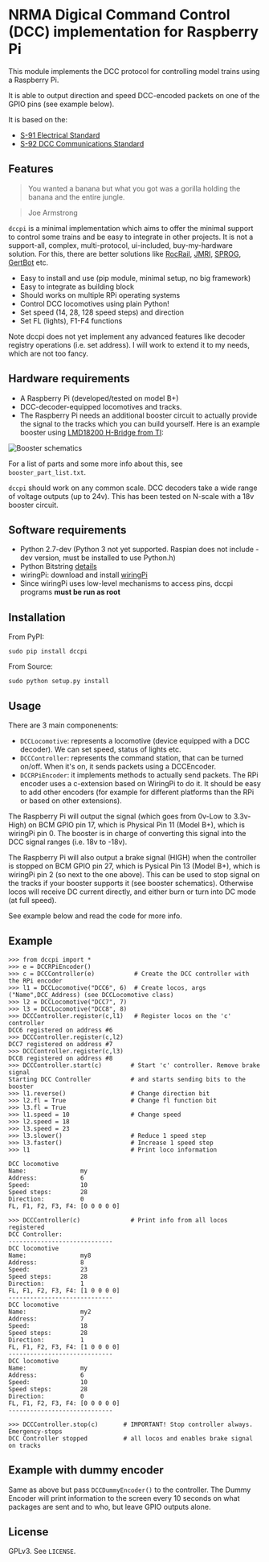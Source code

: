 NRMA Digical Command Control (DCC) implementation for Raspberry Pi
==================================================================

This module implements the DCC protocol for controlling model trains using a Raspberry Pi.

It is able to output direction and speed DCC-encoded packets on one of the GPIO pins (see example below).

It is based on the:
  * [S-91 Electrical Standard](http://www.nmra.org/sites/default/files/standards/sandrp/pdf/s-9.1_electrical_standards_2006.pdf)
  * [S-92 DCC Communications Standard](http://www.nmra.org/sites/default/files/s-92-2004-07.pdf)

Features
--------

> You wanted a banana but what you got was a gorilla holding the banana and the entire jungle.

> Joe Armstrong

`dccpi` is a minimal implementation which aims to offer the minimal support to control some trains and be easy to integrate in other projects. It is not a support-all, complex, multi-protocol, ui-included, buy-my-hardware solution. For this, there are better solutions like [RocRail](http://wiki.rocrail.net/doku.php), [JMRI](http://jmri.sourceforge.net/), [SPROG](http://www.sprog-dcc.co.uk/), [GertBot](http://www.gertbot.com/) etc.


  * Easy to install and use (pip module, minimal setup, no big framework)
  * Easy to integrate as building block
  * Should works on multiple RPi operating systems
  * Control DCC locomotives using plain Python!
  * Set speed (14, 28, 128 speed steps) and direction
  * Set FL (lights), F1-F4 functions

Note dccpi does not yet implement any advanced features like decoder registry operations (i.e. set address). I will work to extend it to my needs, which are not too fancy.

Hardware requirements
---------------------

  * A Raspberry Pi (developed/tested on model B+)
  * DCC-decoder-equipped locomotives and tracks.
  * The Raspberry Pi needs an additional booster circuit to actually provide the signal to the tracks which you can build yourself. Here is an example booster using [LMD18200 H-Bridge from TI](http://www.ti.com/product/LMD18200):

![Booster schematics](https://raw.githubusercontent.com/hsanjuan/dccpi/master/dcc_booster_schem.png)

For a list of parts and some more info about this, see `booster_part_list.txt`.

`dccpi` should work on any common scale. DCC decoders take a wide range of voltage outputs (up to 24v). This has been tested on N-scale with a 18v booster circuit.

Software requirements
---------------------

  * Python 2.7-dev (Python 3 not yet supported.  Raspian does not include -dev version, must be installed to use Python.h)
  * Python Bitstring [details](https://pypi.python.org/pypi/bitstring/3.1.3)
  * wiringPi: download and install [wiringPi](http://wiringpi.com/download-and-install/)
  * Since wiringPi uses low-level mechanisms to access pins, dccpi programs **must be run as root**

Installation
------------

From PyPI:

`sudo pip install dccpi`

From Source:

`sudo python setup.py install`

Usage
-----

There are 3 main componenents:

  * `DCCLocomotive`: represents a locomotive (device equipped with a DCC decoder). We can set speed, status of lights etc.
  * `DCCController`: represents the command station, that can be turned on/off. When it's on, it sends packets using a DCCEncoder.
  * `DCCRPiEncoder`: it implements methods to actually send packets. The RPi encoder uses a c-extension based on WiringPi to do it. It should be easy to add other encoders (for example for different platforms than the RPi or based on other extensions).

The Raspberry Pi will output the signal (which goes from 0v-Low to 3.3v-High) on BCM GPIO pin 17, which is Physical Pin 11 (Model B+), which is wiringPi pin 0. The booster is in charge of converting this signal into the DCC signal ranges (i.e. 18v to -18v).

The Raspberry Pi will also output a brake signal (HIGH) when the controller is stopped on BCM GPIO pin 27, which is Pysical Pin 13 (Model B+), which is wiringPi pin 2 (so next to the one above). This can be used to stop signal on the tracks if your booster supports it (see booster schematics). Otherwise locos will receive DC current directly, and either burn or turn into DC mode (at full speed).

See example below and read the code for more info.

Example
-------
    >>> from dccpi import *
    >>> e = DCCRPiEncoder()
    >>> c = DCCController(e)           # Create the DCC controller with the RPi encoder
    >>> l1 = DCCLocomotive("DCC6", 6)  # Create locos, args ("Name",DCC_Address) (see DCCLocomotive class)
    >>> l2 = DCCLocomotive("DCC7", 7)
    >>> l3 = DCCLocomotive("DCC8", 8)
    >>> DCCController.register(c,l1)   # Register locos on the 'c' controller
    DCC6 registered on address #6
    >>> DCCController.register(c,l2)
    DCC7 registered on address #7
    >>> DCCController.register(c,l3)
    DCC8 registered on address #8
    >>> DCCController.start(c)        # Start 'c' controller. Remove brake signal
    Starting DCC Controller           # and starts sending bits to the booster
    >>> l1.reverse()                  # Change direction bit
    >>> l2.fl = True                  # Change fl function bit
    >>> l3.fl = True
    >>> l1.speed = 10                 # Change speed
    >>> l2.speed = 18
    >>> l3.speed = 23
    >>> l3.slower()                   # Reduce 1 speed step
    >>> l3.faster()                   # Increase 1 speed step
    >>> l1                            # Print loco information

    DCC locomotive
    Name:               my
    Address:            6
    Speed:              10
    Speed steps:        28
    Direction:          0
    FL, F1, F2, F3, F4: [0 0 0 0 0]

    >>> DCCController(c)              # Print info from all locos registered
    DCC Controller:
    -----------------------------
    DCC locomotive
    Name:               my8
    Address:            8
    Speed:              23
    Speed steps:        28
    Direction:          1
    FL, F1, F2, F3, F4: [1 0 0 0 0]
    -----------------------------
    DCC locomotive
    Name:               my2
    Address:            7
    Speed:              18
    Speed steps:        28
    Direction:          1
    FL, F1, F2, F3, F4: [1 0 0 0 0]
    -----------------------------
    DCC locomotive
    Name:               my
    Address:            6
    Speed:              10
    Speed steps:        28
    Direction:          0
    FL, F1, F2, F3, F4: [0 0 0 0 0]
    -----------------------------

    >>> DCCController.stop(c)       # IMPORTANT! Stop controller always. Emergency-stops
    DCC Controller stopped          # all locos and enables brake signal on tracks

Example with dummy encoder
--------------------------

Same as above but pass `DCCDummyEncoder()` to the controller. The Dummy Encoder will print information to the screen every 10 seconds on what packages are sent and to who, but leave GPIO outputs alone.

License
-------

GPLv3. See `LICENSE`.
